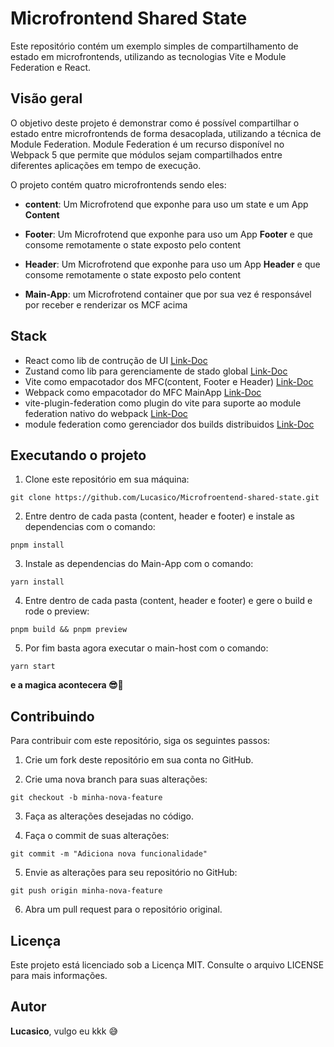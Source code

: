 # Microfrontend Shared State
Este repositório contém um exemplo simples de compartilhamento de estado em microfrontends, utilizando as tecnologias Vite e Module Federation e React.

## Visão geral
O objetivo deste projeto é demonstrar como é possível compartilhar o estado entre microfrontends de forma desacoplada, utilizando a técnica de Module Federation. Module Federation é um recurso disponível no Webpack 5 que permite que módulos sejam compartilhados entre diferentes aplicações em tempo de execução.


O projeto contém quatro microfrontends sendo eles:

- **content**: Um Microfrotend que exponhe para uso um state e um App **Content**

- **Footer**: Um Microfrotend que exponhe para uso um App **Footer** e que consome remotamente o state exposto pelo content

- **Header**: Um Microfrotend que exponhe para uso um App **Header** e que consome remotamente o state exposto pelo content

- **Main-App**: um Microfrotend container que por sua vez é responsável por receber e renderizar os MCF acima

## Stack
- React como lib de contrução de UI [Link-Doc](https://react.dev/)
- Zustand como lib para gerenciamente de stado global [Link-Doc](https://docs.pmnd.rs/zustand/getting-started/introduction)
- Vite como empacotador dos MFC(content, Footer e Header) [Link-Doc](https://vitejs.dev/guide/)
- Webpack como empacotador do MFC MainApp [Link-Doc](https://webpack.js.org/)
- vite-plugin-federation como plugin do vite para suporte ao module federation nativo do webpack [Link-Doc](https://github.com/originjs/vite-plugin-federation)
- module federation como gerenciador dos builds distribuidos [Link-Doc](https://webpack.js.org/concepts/module-federation/)

## Executando o projeto

1. Clone este repositório em sua máquina:

```
git clone https://github.com/Lucasico/Microfroentend-shared-state.git
```

2. Entre dentro de cada pasta (content, header e footer) e instale as dependencias com o comando:

```
pnpm install
```

3. Instale as dependencias do Main-App com o comando:

```
yarn install
```

4. Entre dentro de cada pasta (content, header e footer) e gere o build e rode o preview:

```
pnpm build && pnpm preview
```

5. Por fim basta agora executar o main-host com o comando:

```
yarn start
```

**e a magica acontecera 😎🫣**


## Contribuindo

Para contribuir com este repositório, siga os seguintes passos:

1. Crie um fork deste repositório em sua conta no GitHub.

2. Crie uma nova branch para suas alterações:
```
git checkout -b minha-nova-feature
```
3. Faça as alterações desejadas no código.

4. Faça o commit de suas alterações:
```
git commit -m "Adiciona nova funcionalidade"
```
5. Envie as alterações para seu repositório no GitHub:
```
git push origin minha-nova-feature
```
6. Abra um pull request para o repositório original.


## Licença
Este projeto está licenciado sob a Licença MIT. Consulte o arquivo LICENSE para mais informações.

## Autor
**Lucasico**, vulgo eu kkk 😅






